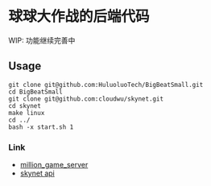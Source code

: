 # 球球大作战的后端代码

WIP: 功能继续完善中

## Usage
```shell
git clone git@github.com:HuluoluoTech/BigBeatSmall.git
cd BigBeatSmall
git clone git@github.com:cloudwu/skynet.git
cd skynet
make linux
cd ../
bash -x start.sh 1
```

### Link
* [million_game_server](https://github.com/luopeiyu/million_game_server)
* [skynet api](https://github.com/cloudwu/skynet/wiki/LuaAPI)
